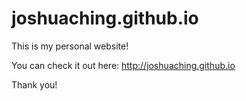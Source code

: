 joshuaching.github.io
==================

This is my personal website!

You can check it out here:
http://joshuaching.github.io

Thank you!